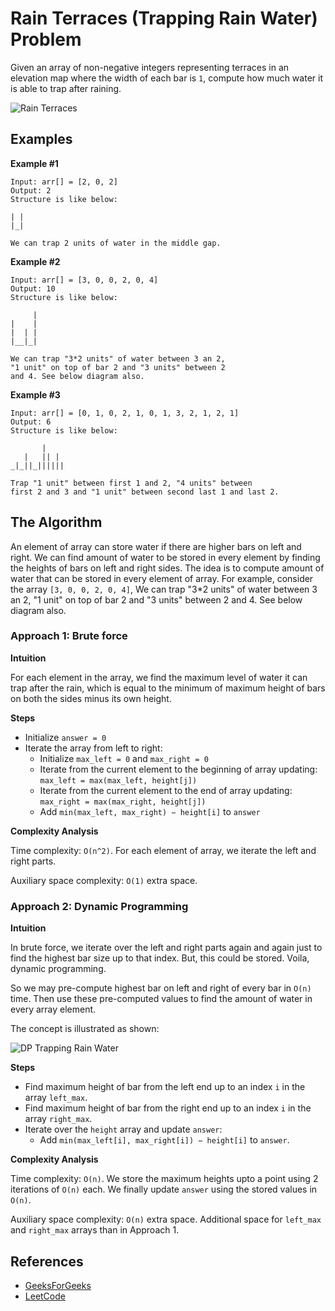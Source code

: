 # Rain Terraces (Trapping Rain Water) Problem

Given an array of non-negative integers representing terraces in an elevation map 
where the width of each bar is `1`, compute how much water it is able to trap 
after raining.

![Rain Terraces](https://www.geeksforgeeks.org/wp-content/uploads/watertrap.png)

## Examples

**Example #1**

```
Input: arr[] = [2, 0, 2]
Output: 2
Structure is like below:

| |
|_|

We can trap 2 units of water in the middle gap.
```

**Example #2**

```
Input: arr[] = [3, 0, 0, 2, 0, 4]
Output: 10
Structure is like below:

     |
|    |
|  | |
|__|_| 

We can trap "3*2 units" of water between 3 an 2,
"1 unit" on top of bar 2 and "3 units" between 2 
and 4. See below diagram also.
```

**Example #3**

```
Input: arr[] = [0, 1, 0, 2, 1, 0, 1, 3, 2, 1, 2, 1]
Output: 6
Structure is like below:

       | 
   |   || |
_|_||_||||||

Trap "1 unit" between first 1 and 2, "4 units" between
first 2 and 3 and "1 unit" between second last 1 and last 2.
```

## The Algorithm

An element of array can store water if there are higher bars on left and right. 
We can find amount of water to be stored in every element by finding the heights 
of bars on left and right sides. The idea is to compute amount of water that can
be stored in every element of array. For example, consider the array
`[3, 0, 0, 2, 0, 4]`, We can trap "3*2 units" of water between 3 an 2, "1 unit" 
on top of bar 2 and "3 units" between 2 and 4. See below diagram also.

### Approach 1: Brute force

**Intuition**

For each element in the array, we find the maximum level of water it can trap 
after the rain, which is equal to the minimum of maximum height of bars on both 
the sides minus its own height.

**Steps**

- Initialize `answer = 0`
- Iterate the array from left to right:
  - Initialize `max_left = 0`  and `max_right = 0`
  - Iterate from the current element to the beginning of array updating: `max_left = max(max_left, height[j])`
  - Iterate from the current element to the end of array updating: `max_right = max(max_right, height[j])`
  - Add `min(max_left, max_right) − height[i]` to `answer`

**Complexity Analysis**

Time complexity: `O(n^2)`. For each element of array, we iterate the left and right parts.

Auxiliary space complexity: `O(1)` extra space.

### Approach 2: Dynamic Programming

**Intuition**

In brute force, we iterate over the left and right parts again and again just to 
find the highest bar size up to that index. But, this could be stored. Voila, 
dynamic programming.

So we may pre-compute highest bar on left and right of every bar in `O(n)` time.
Then use these pre-computed values to find the amount of water in every array element.

The concept is illustrated as shown:

![DP Trapping Rain Water](https://leetcode.com/problems/trapping-rain-water/Figures/42/trapping_rain_water.png)

**Steps**

- Find maximum height of bar from the left end up to an index `i` in the array `left_max`.
- Find maximum height of bar from the right end up to an index `i` in the array `right_max`.
- Iterate over the `height` array and update `answer`:
  - Add `min(max_left[i], max_right[i]) − height[i]` to `answer`.

**Complexity Analysis**

Time complexity: `O(n)`. We store the maximum heights upto a point using 2 
iterations of `O(n)` each. We finally update `answer` using the stored 
values in `O(n)`.

Auxiliary space complexity: `O(n)` extra space. Additional space 
for `left_max` and `right_max` arrays than in Approach 1.

## References

- [GeeksForGeeks](https://www.geeksforgeeks.org/trapping-rain-water/)
- [LeetCode](https://leetcode.com/problems/trapping-rain-water/solution/)